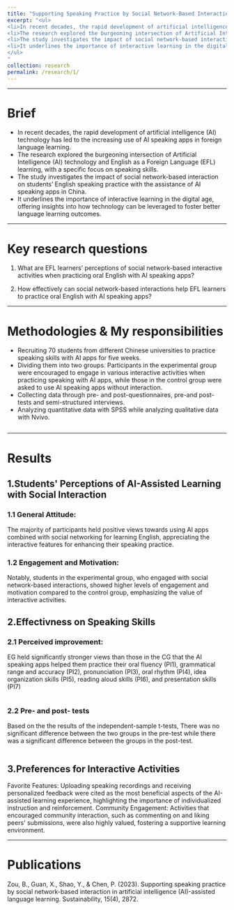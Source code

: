 ```yaml
---
title: "Supporting Speaking Practice by Social Network-Based Interaction in Artificial Intelligence (AI)-Assisted Language Learning"
excerpt: "<ul>
<li>In recent decades, the rapid development of artificial intelligence (AI) technology has led to the increasing use of AI speaking apps in foreign language learning.</li>
<li>The research explored the burgeoning intersection of Artificial Intelligence (AI) technology and English as a Foreign Language (EFL) learning, with a specific focus on speaking skills.</li>
<li>The study investigates the impact of social network-based interaction on students’ English speaking practice with the assistance of AI speaking apps in China. </li>
<li>It underlines the importance of interactive learning in the digital age, offering insights into how technology can be leveraged to foster better language learning outcomes.</li>
</ul>
"
collection: research
permalink: /research/1/
---
```


***

Brief
======
-   In recent decades, the rapid development of artificial intelligence (AI) technology has led to the increasing use of AI speaking apps in foreign language learning.
-   The research explored the burgeoning intersection of Artificial Intelligence (AI) technology and English as a Foreign Language (EFL) learning, with a specific focus on speaking skills. 
-   The study investigates the impact of social network-based interaction on students’ English speaking practice with the assistance of AI speaking apps in China. 
-   It underlines the importance of interactive learning in the digital age, offering insights into how technology can be leveraged to foster better language learning outcomes.

***

Key research questions
======
1. What are EFL learners’ perceptions of social network-based interactive activities when practicing oral English with AI speaking apps?

2. How effectively can social network-based interactions help EFL learners to practice oral English with AI speaking apps?

***

Methodologies & My responsibilities
======
-   Recruiting 70 students from different Chinese universities to practice speaking skills with AI apps for five weeks.
-   Dividing them into two groups. Participants in the experimental group were encouraged to engage in various interactive activities when practicing speaking with AI apps, while those in the control group were asked to use AI speaking apps without interaction. 
-   Collecting data through pre- and post-questionnaires, pre-and post-tests and semi-structured interviews.
-   Analyzing quantitative data with SPSS while analyzing qualitative data with Nvivo.
<div align="center">
    <img src="{{ site.url }}/images/01.jpg" alt="" />
</div>

***

Results
======

## 1.Students' Perceptions of AI-Assisted Learning with Social Interaction

###  1.1 General Attitude: 

The majority of participants held positive views towards using AI apps combined with social networking for learning English, appreciating the interactive features for enhancing their speaking practice.

###  1.2 Engagement and Motivation: 

Notably, students in the experimental group, who engaged with social network-based interactions, showed higher levels of engagement and motivation compared to the control group, emphasizing the value of interactive activities.

##  2.Effectivness on Speaking Skills

###  2.1 Perceived improvement:

EG held significantly stronger views than those in the CG that the AI speaking apps helped them practice their oral fluency (PI1), grammatical range and accuracy (PI2), pronunciation (PI3), oral rhythm (PI4), idea organization skills (PI5), reading aloud skills (PI6), and presentation skills (PI7) 
<div align="center">
    <img src="{{ site.url }}/images/01-1.jpg" alt="" />
</div>

###  2.2 Pre- and post- tests
Based on the the results of the independent-sample t-tests, 
There was no significant difference between the two groups in the pre-test while there was a significant difference between the groups in the post-test.
<div align="center">
    <img src="{{ site.url }}/images/01-2.jpg" alt="" />
</div>

##  3.Preferences for Interactive Activities

Favorite Features: Uploading speaking recordings and receiving personalized feedback were cited as the most beneficial aspects of the AI-assisted learning experience, highlighting the importance of individualized instruction and reinforcement.
Community Engagement: Activities that encouraged community interaction, such as commenting on and liking peers' submissions, were also highly valued, fostering a supportive learning environment.

***

Publications
======
Zou, B., Guan, X., Shao, Y., & Chen, P. (2023). Supporting speaking practice by social network-based interaction in artificial intelligence (AI)-assisted language learning. Sustainability, 15(4), 2872.